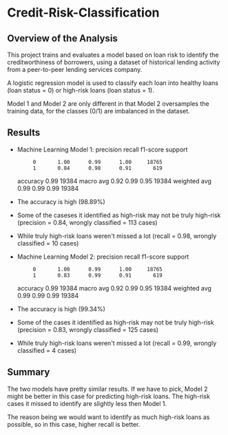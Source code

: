# Credit-Risk-Classification

## Overview of the Analysis

This project trains and evaluates a model based on loan risk to identify the creditworthiness of borrowers, using a dataset of historical lending activity from a peer-to-peer lending services company.

A logistic regression model is used to classify each loan into healthy loans (loan status = 0) or high-risk loans (loan status = 1). 

Model 1 and Model 2 are only different in that Model 2 oversamples the training data, for the classes (0/1) are imbalanced in the dataset.


## Results

* Machine Learning Model 1:
              precision    recall  f1-score   support

           0       1.00      0.99      1.00     18765
           1       0.84      0.98      0.91       619

    accuracy                           0.99     19384
   macro avg       0.92      0.99      0.95     19384
weighted avg       0.99      0.99      0.99     19384
* The accuracy is high (98.89%)
* Some of the caseses it identified as high-risk may not be truly high-risk (precision = 0.84, wrongly classified = 113 cases) 
* While truly high-risk loans weren't missed a lot (recall = 0.98, wrongly classified = 10 cases)



* Machine Learning Model 2:
              precision    recall  f1-score   support

           0       1.00      0.99      1.00     18765
           1       0.83      0.99      0.91       619

    accuracy                           0.99     19384
   macro avg       0.92      0.99      0.95     19384
weighted avg       0.99      0.99      0.99     19384
* The accuracy is high (99.34%)
* Some of the cases it identified as high-risk may not be truly high-risk (precision = 0.83, wrongly classified = 125 cases) 
* While truly high-risk loans weren't missed a lot (recall = 0.99, wrongly classified = 4 cases)

## Summary

The two models have pretty similar results. If we have to pick, Model 2 might be better in this case for predicting high-risk loans. The high-risk cases it missed to identify are slightly less then Model 1.

The reason being we would want to identify as much high-risk loans as possible, so in this case, higher recall is better.
